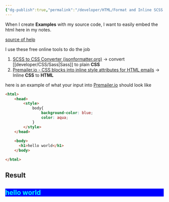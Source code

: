 ```yaml
---
{"dg-publish":true,"permalink":"/developer/HTML/Format and Inline SCSS into HTML/","created":"2024-02-29T22:19:55.979-06:00","updated":"2024-03-01T00:19:40.000-06:00"}
---
```


When I create **Examples** with my source code, I want to easily embed the html here in my notes. 

[source of help](https://stackoverflow.com/a/65642134/15579591)

I use these free online tools to do the job
1. [SCSS to CSS Converter  (jsonformatter.org)](https://jsonformatter.org/scss-to-css) -> convert [[developer/CSS/Sass\|Sass]] to plain **CSS**
2.  [Premailer.io - CSS blocks into inline style attributes for HTML emails](https://premailer.io/) -> Inline **CSS** to **HTML** 


here is an example of what your input into [Premailer.io](https://premailer.io/) should look like

```html
<html>
	<head>
		<style>
			body{
				background-color: blue;
				color: aqua;
			}
		</style>
	</head>
	
	<body>
	  <h1>hello world</h1>
	</body>

</html>
```

## Result
<html> <head> </head> <body> <h2 style="background-color:blue; color:aqua" bgcolor="blue">hello world</h2> </body> </html>
